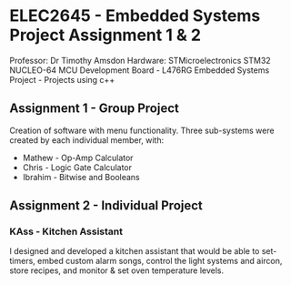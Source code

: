 # ELEC2645 - Embedded Systems Project Assignment 1 & 2
Professor: Dr Timothy Amsdon
Hardware: STMicroelectronics STM32 NUCLEO-64 MCU Development Board - L476RG
Embedded Systems Project - Projects using c++

## Assignment 1 - Group Project 
Creation of software with menu functionality. Three sub-systems were created by each individual member, with:
- Mathew - Op-Amp Calculator
- Chris - Logic Gate Calculator
-  Ibrahim - Bitwise and Booleans

## Assignment 2 - Individual Project
### KAss - Kitchen Assistant
I designed and developed a kitchen assistant that would be able to set-timers, embed custom alarm songs, control the light systems and aircon, store recipes, and monitor & set oven temperature levels. 
